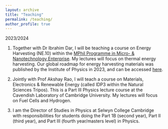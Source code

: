 ```yaml
---
layout: archive
title: "Teaching"
permalink: /teaching/
author_profile: true
---
```


2023/2024  

1.  Together with Dr Ibrahim Dar, I will be teaching a course on Energy Harvesting (NE.10) within the [MPhil Programme in Micro- & Nanotechnology Enterprise](https://www.msm.cam.ac.uk/pg-study/mphil-programme-micro-nanotechnology-enterprise). My lectures will focus on thermal energy harvesting. Our global roadmap for energy harvesting materials was published by the Institute of Physics in 2023, and can be accessed [here](https://iopscience.iop.org/article/10.1088/2515-7639/acc550).

2.  Jointly with Prof Akshay Rao, I will teach a course on Materials, Electronics & Renewable Energy (called IDP3 within the Natural Sciences Tripos). This is a Part III Physics lecture course at the Cavendish Laboratory of Cambridge University. My lectures will focus on Fuel Cells and Hydrogen.

3.  I am the Director of Studies in Physics at Selwyn College Cambridge with responsibilities for students doing the Part 1B (second year), Part II (third year), and Part III (fourth year/masters level) in Physics.
